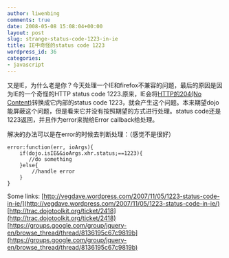 ```yaml
---
author: liwenbing
comments: true
date: 2008-05-08 15:08:04+00:00
layout: post
slug: strange-status-code-1223-in-ie
title: IE中奇怪的status code 1223
wordpress_id: 36
categories:
- javascript
---
```


又是IE，为什么老是你？今天处理一个IE和firefox不兼容的问题，最后的原因是因为IE的一个奇怪的HTTP status code 1223.原来，IE会将[HTTP的204(No Content)](http://www.w3.org/Protocols/rfc2616/rfc2616-sec10.html#sec10.2.5)转换成它内部的status code 1223，就会产生这个问题。本来期望dojo能屏蔽这个问题，但是看来它并没有按照期望的方式进行处理。status code还是1223返回，并且作为error来抛给Error callback给处理。

解决的办法可以是在error的时候去判断处理：（感觉不是很好）

    
    
    error:function(err, ioArgs){
        if(dojo.isIE&&ioArgs.xhr.status;==1223){
           //do something
        }else{
            //handle error
        }
    }
    


Some links:
[http://vegdave.wordpress.com/2007/11/05/1223-status-code-in-ie/](http://vegdave.wordpress.com/2007/11/05/1223-status-code-in-ie/)
[http://trac.dojotoolkit.org/ticket/2418](http://trac.dojotoolkit.org/ticket/2418)
[https://groups.google.com/group/jquery-en/browse_thread/thread/8136195c67c9819b](https://groups.google.com/group/jquery-en/browse_thread/thread/8136195c67c9819b)
